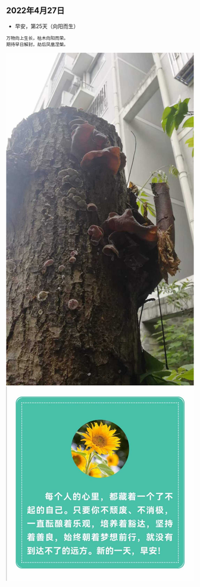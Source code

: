 ## 2022年4月27日
- 早安，第25天（向阳而生）
```markdown
万物向上生长，枯木向阳而荣。
期待早日解封，劫后凤凰涅槃。
```
![](../img/20220427.jpg)
![](../img/20220427b.jpg)
